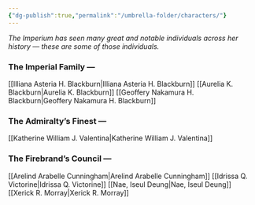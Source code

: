 ```yaml
---
{"dg-publish":true,"permalink":"/umbrella-folder/characters/"}
---
```



  *The Imperium has seen many great and notable individuals across her history — these are some of those individuals.*

### The Imperial Family —
[[Illiana Asteria H. Blackburn\|Illiana Asteria H. Blackburn]]
[[Aurelia K. Blackburn\|Aurelia K. Blackburn]]
[[Geoffery Nakamura H. Blackburn\|Geoffery Nakamura H. Blackburn]]

### The Admiralty’s Finest —
[[Katherine William J. Valentina\|Katherine William J. Valentina]]

### The Firebrand’s Council —
[[Arelind Arabelle Cunningham\|Arelind Arabelle Cunningham]]
[[Idrissa Q. Victorine\|Idrissa Q. Victorine]]
[[Nae, Iseul Deung\|Nae, Iseul Deung]]
[[Xerick R. Morray\|Xerick R. Morray]]
